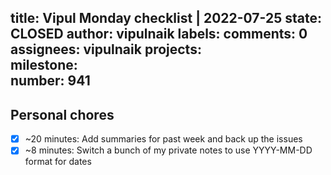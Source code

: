 title:	Vipul Monday checklist | 2022-07-25
state:	CLOSED
author:	vipulnaik
labels:	
comments:	0
assignees:	vipulnaik
projects:	
milestone:	
number:	941
--
## Personal chores

- [x] ~20 minutes: Add summaries for past week and back up the issues
- [x] ~8 minutes: Switch a bunch of my private notes to use YYYY-MM-DD format for dates 

